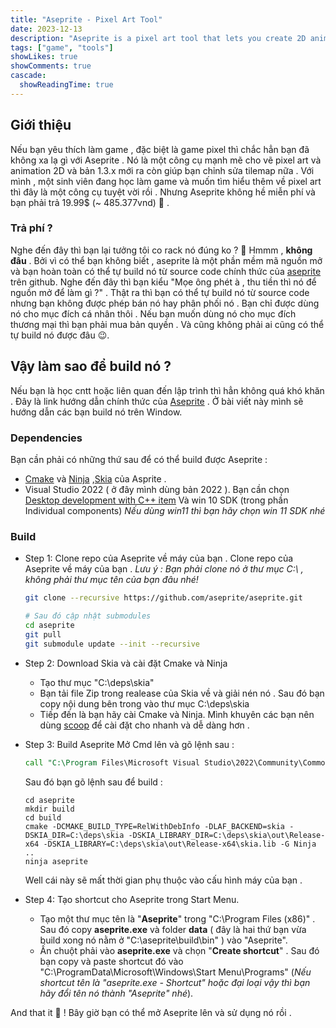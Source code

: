 ```yaml
---
title: "Aseprite - Pixel Art Tool" 
date: 2023-12-13
description: "Aseprite is a pixel art tool that lets you create 2D animations for videogames."
tags: ["game", "tools"]
showLikes: true
showComments: true
cascade:
  showReadingTime: true
---
```

## Giới thiệu
Nếu bạn yêu thích làm game , đặc biệt là game pixel thì chắc hẳn bạn đã không xa lạ gì với Aseprite . Nó là một công cụ mạnh mẽ cho vẽ pixel art và animation 2D và bản 1.3.x mới ra còn giúp bạn chỉnh sửa tilemap nữa .
Với mình , một sinh viên đang học làm game và muốn tìm hiểu thêm về pixel art thì đây là một công cụ tuyệt vời rồi . Nhưng Aseprite không hề miễn phí và bạn phải trả 19.99$ (~ 485.377vnd) 🫠 . 
### Trả phí ?
Nghe đến đây thì bạn lại tưởng tôi co rack nó đúng ko ? 😤
Hmmm , **không đâu** . Bởi vì có thể bạn không biết , aseprite là một phần mềm mã nguồn mở và bạn hoàn toàn có thể tự build nó từ source code chính thức của [aseprite](https://github.com/aseprite/aseprite) trên github. Nghe đến đây thì bạn kiểu "Mọe ông phét à , thu tiền thì nó để nguồn mở để làm gì ?" . Thật ra thì bạn có thể tự build nó từ source code nhưng bạn không được phép bán nó hay phân phối nó . Bạn chỉ được dùng nó cho mục đích cá nhân thôi . Nếu bạn muốn dùng nó cho mục đích thương mại thì bạn phải mua bản quyền . Và cũng không phải ai cũng có thể tự build nó được đâu 😉. 
## Vậy làm sao để build nó ?
Nếu bạn là học cntt hoặc liên quan đến lập trình thì hẳn không quá khó khăn . Đây là link hướng dẫn chính thức của [Aseprite](https://github.com/aseprite/aseprite/blob/main/INSTALL.md) . Ở bài viết này mình sẽ hướng dẫn các bạn build nó trên Window.
### Dependencies
Bạn cần phải có những thứ sau để có thể build được Aseprite :
- [Cmake](https://cmake.org/download/) và [Ninja](https://ninja-build.org/) ,[Skia](https://github.com/aseprite/skia) của Asprite .
- Visual Studio 2022 ( ở đây mình dùng bản 2022 ). Bạn cần chọn [Desktop development with C++ item](https://imgur.com/a/7zs51IT) Và win 10 SDK (trong phần Individual components) *Nếu dùng win11 thì bạn hãy chọn win 11 SDK nhé*
### Build
- Step 1: Clone repo của Aseprite về máy của bạn .
Clone repo của Aseprite về máy của bạn .
*Lưu ý : Bạn phải clone nó ở thư mục C:\ , không phải thư mục tên của bạn đâu nhé!* 
    ```bash
    git clone --recursive https://github.com/aseprite/aseprite.git

    # Sau đó cập nhật submodules
    cd aseprite
    git pull
    git submodule update --init --recursive
    ```

- Step 2: Download Skia và cài đặt Cmake và Ninja
    - Tạo thư mục "C:\deps\skia"
    - Bạn tải file Zip trong realease của Skia về và giải nén nó . Sau đó bạn copy nội dung bên trong vào thư mục C:\deps\skia
    - Tiếp đến là bạn hãy cài Cmake và Ninja. Mình khuyên các bạn nên dùng [scoop](https://scoop.sh/) để cài đặt cho nhanh và dễ dàng hơn . 

- Step 3: Build Aseprite
Mở Cmd lên và gõ lệnh sau :
    ```cmd
    call "C:\Program Files\Microsoft Visual Studio\2022\Community\Common7\Tools\VsDevCmd.bat" -arch=x64
    ```
    Sau đó bạn gõ lệnh sau để build :
    ```
    cd aseprite
    mkdir build
    cd build
    cmake -DCMAKE_BUILD_TYPE=RelWithDebInfo -DLAF_BACKEND=skia -DSKIA_DIR=C:\deps\skia -DSKIA_LIBRARY_DIR=C:\deps\skia\out\Release-x64 -DSKIA_LIBRARY=C:\deps\skia\out\Release-x64\skia.lib -G Ninja ..
    ninja aseprite
    ```
    Well cái này sẽ mất thời gian phụ thuộc vào cấu hình máy của bạn . 
- Step 4: Tạo shortcut cho Aseprite trong Start Menu.

    - Tạo một thư mục tên là "**Aseprite**" trong "C:\Program Files (x86)\" . Sau đó copy **aseprite.exe** và folder **data** ( đây là hai thứ bạn vừa build xong nó nằm ở "C:\aseprite\build\bin" ) vào "Aseprite". 
    - Ấn chuột phải vào **aseprite.exe** và chọn "**Create shortcut**" . Sau đó bạn copy và paste shortcut đó vào "C:\ProgramData\Microsoft\Windows\Start Menu\Programs\" (*Nếu shortcut tên là "aseprite.exe - Shortcut" hoặc đại loại vậy thì bạn hãy đổi tên nó thành "Aseprite" nhé*).

And that it 🥳 ! Bây giờ bạn có thể mở Aseprite lên và sử dụng nó rồi .
